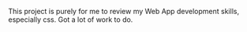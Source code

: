 This project is purely for me to review my Web App development skills, especially css. Got a lot of work to do.
